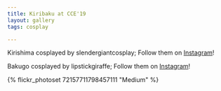 ```yaml
---
title: Kiribaku at CCE'19
layout: gallery
tags: cosplay

---
```


Kirishima cosplayed by slendergiantcosplay; Follow them on [Instagram](https://www.instagram.com/slendergiantcosplay)!

Bakugo cosplayed by lipstickgiraffe; Follow them on [Instagram](https://www.instagram.com/lipstickgiraffe)!

{% flickr_photoset 72157711798457111 "Medium" %}